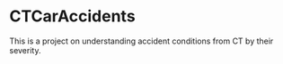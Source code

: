 # CTCarAccidents
This is a project on understanding accident conditions from CT by their severity. 
